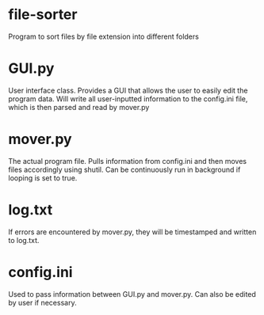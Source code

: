 # file-sorter
Program to sort files by file extension into different folders

# GUI.py
User interface class. Provides a GUI that allows the user to easily edit the program data. Will write all user-inputted information to the config.ini file, which is then parsed and read by mover.py

# mover.py
The actual program file. Pulls information from config.ini and then moves files accordingly using shutil. Can be continuously run in background if looping is set to true.

# log.txt
If errors are encountered by mover.py, they will be timestamped and written to log.txt.

# config.ini
Used to pass information between GUI.py and mover.py. Can also be edited by user if necessary.
